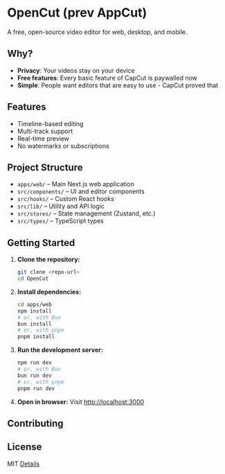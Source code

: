 # OpenCut (prev AppCut)

A free, open-source video editor for web, desktop, and mobile.

## Why?

- **Privacy**: Your videos stay on your device
- **Free features**: Every basic feature of CapCut is paywalled now
- **Simple**: People want editors that are easy to use - CapCut proved that

## Features

- Timeline-based editing
- Multi-track support
- Real-time preview
- No watermarks or subscriptions

## Project Structure

- `apps/web/` – Main Next.js web application
- `src/components/` – UI and editor components
- `src/hooks/` – Custom React hooks
- `src/lib/` – Utility and API logic
- `src/stores/` – State management (Zustand, etc.)
- `src/types/` – TypeScript types

## Getting Started

1. **Clone the repository:**
   ```bash
   git clone <repo-url>
   cd OpenCut
   ```
2. **Install dependencies:**
   ```bash
   cd apps/web
   npm install
   # or, with Bun
   bun install
   # or, with pnpm
   pnpm install
   ```
3. **Run the development server:**
   ```bash
   npm run dev
   # or, with Bun
   bun run dev
   # or, with pnpm
   pnpm run dev
   ```
4. **Open in browser:**
   Visit [http://localhost:3000](http://localhost:3000)

## Contributing

## License

MIT [Details](LICENSE)
